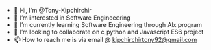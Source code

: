 - 👋 Hi, I’m @Tony-Kipchirchir
- 👀 I’m interested in Software Engineeering
- 🌱 I’m currently learning Software Engineering through Alx program
- 💞️ I’m looking to collaborate on c,python and Javascript ES6 project 
- 📫 How to reach me is via email @ kipchirchirtony92@gmail.com


